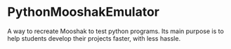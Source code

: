 # PythonMooshakEmulator
A way to recreate Mooshak to test python programs. Its main purpose is to help students develop their projects faster, with less hassle.
